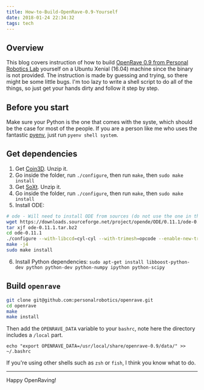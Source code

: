 ```yaml
---
title: How-to-Build-OpenRave-0.9-Yourself
date: 2018-01-24 22:34:32
tags: tech
---
```


## Overview

This blog covers instruction of how to build [OpenRave 0.9 from Personal Robotics Lab](https://github.com/personalrobotics/openrave) yourself on a Ubuntu Xenial (16.04) machine since the binary is not provided. The instruction is made by guessing and trying, so there might be some little bugs. I'm too lazy to write a shell script to do all of the things, so just get your hands dirty and follow it step by step.

## Before you start

Make sure your Python is the one that comes with the syste, which should be the case for most of the people. If you are a person like me who uses the fantastic [pyenv](https://github.com/pyenv/pyenv), just run `pyenv shell system`.

## Get dependencies

1. Get [Coin3D](https://bitbucket.org/Coin3D/coin/downloads/Coin-3.1.3.tar.gz). Unzip it.
2. Go inside the folder, run `./configure`, then run `make`, then `sudo make install`
3. Get [SoXt](https://bitbucket.org/Coin3D/coin/downloads/SoXt-1.3.0.tar.gz). Unzip it.
4. Go inside the folder, run `./configure`, then run `make`, then `sudo make install`
5. Install ODE:
```bash
# ode - Will need to install ODE from sources (do not use the one in the package manager)
wget https://downloads.sourceforge.net/project/opende/ODE/0.11.1/ode-0.11.1.tar.bz2
tar xjf ode-0.11.1.tar.bz2
cd ode-0.11.1
./configure --with-libccd=cyl-cyl --with-trimesh=opcode --enable-new-trimesh --disable-demos --enable-shared --with-arch=nocona --enable-release --enable-malloc --enable-ou --disable-asserts --with-pic --enable-double-precision
make -j4
sudo make install
```
6. Install Python dependencies: `sudo apt-get install libboost-python-dev python python-dev python-numpy ipython python-scipy`

## Build `openrave`

```bash
git clone git@github.com:personalrobotics/openrave.git
cd openrave
make
make install
```

Then add the `OPENRAVE_DATA` variable to your `bashrc`, note here the directory includes a `/local` part.

```
echo "export OPENRAVE_DATA=/usr/local/share/openrave-0.9/data/" >> ~/.bashrc
```

If you're using other shells such as `zsh` or `fish`, I think you know what to do.

---

Happy OpenRaving!